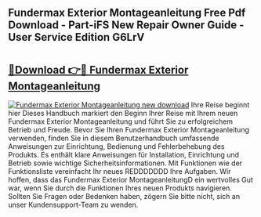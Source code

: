 ## Fundermax Exterior Montageanleitung Free Pdf Download - Part-iFS New Repair Owner Guide - User Service Edition G6LrV

# <h2><a href="http://df8cu5.blite.top/?on=Fundermax+Exterior+Montageanleitung">🔗Download 👉🔴 Fundermax Exterior Montageanleitung</a></h2>

[![Fundermax Exterior Montageanleitung new download](https://i.imgur.com/lujVjoI.png)](http://df8cu5.blite.top/?on=Fundermax+Exterior+Montageanleitung)
Ihre Reise beginnt hier Dieses Handbuch markiert den Beginn Ihrer Reise mit Ihrem neuen Fundermax Exterior Montageanleitung und führt Sie zu erfolgreichem Betrieb und Freude. Bevor Sie Ihren Fundermax Exterior Montageanleitung verwenden, finden Sie in diesem Benutzerhandbuch umfassende Anweisungen zur Einrichtung, Bedienung und Fehlerbehebung des Produkts. Es enthält klare Anweisungen für Installation, Einrichtung und Betrieb sowie wichtige Sicherheitsinformationen. Mit Funktionen wie der Funktionsliste vereinfacht Ihr neues REDDDDDDD Ihre Aufgaben. Wir hoffen, dass das Fundermax Exterior MontageanleitungD ein wertvolles Gut war, wenn Sie durch die Funktionen Ihres neuen Produkts navigieren. Sollten Sie Fragen oder Bedenken haben, zögern Sie bitte nicht, sich an unser Kundensupport-Team zu wenden.
